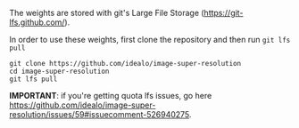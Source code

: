 The weights are stored with git's Large File Storage (https://git-lfs.github.com/).

In order to use these weights, first clone the repository and then run `git lfs pull`

```
git clone https://github.com/idealo/image-super-resolution
cd image-super-resolution
git lfs pull
```
<b>IMPORTANT</b>: if you're getting quota lfs issues, go here https://github.com/idealo/image-super-resolution/issues/59#issuecomment-526940275.
